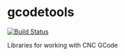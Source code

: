 # gcodetools

[![Build Status](https://travis-ci.org/jamwaffles/gcodetools.svg?branch=master)](https://travis-ci.org/jamwaffles/gcodetools)

Libraries for working with CNC GCode
